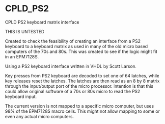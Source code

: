 # CPLD_PS2
CPLD PS2 keyboard matrix interface

THIS IS UNTESTED

Created to check the feasibility of creating an interface from a PS2 keyboard to a keyboard matrix as used in many of the old micro based computers of the 70s and 80s. This was created to see if the logic might fit in an EPM7128S.

Using a PS2 keyboard interface written in VHDL by Scott Larson.

Key presses from PS2 keyboard are decoded to set one of 64 latches, while key releases reset the latches. The latches are then read as an 8 by 8 matrix through the input/output port of the micro processor. Intention is that this could allow original software of a 70s or 80s micro to read the PS2 keyboard input.

The current version is not mapped to a specific micro computer, but uses 98% of the EPM7128S macro cells. This might not allow mapping to some or even any actual micro computers.
